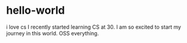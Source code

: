 # hello-world
i love cs 
I recently started learning CS at 30. I am so excited to start my journey in this world. OSS everything. 
